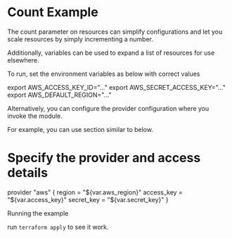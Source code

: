 # Count Example

The count parameter on resources can simplify configurations
and let you scale resources by simply incrementing a number.

Additionally, variables can be used to expand a list of resources
for use elsewhere.

To run, set the environment variables as below with correct values

export AWS_ACCESS_KEY_ID="..."
export AWS_SECRET_ACCESS_KEY="..."
export AWS_DEFAULT_REGION="..."

Alternatively, you can configure the provider configuration where you invoke the module.

For example, you can use section similar to below.

# Specify the provider and access details
provider "aws" {
    region = "${var.aws_region}"
    access_key = "${var.access_key}"
    secret_key = "${var.secret_key}" 
}

Running the example

run `terraform apply` to see it work.
